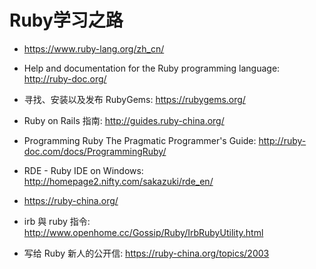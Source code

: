 # Ruby学习之路

* <https://www.ruby-lang.org/zh_cn/>
* Help and documentation for the Ruby programming language: <http://ruby-doc.org/>
* 寻找、安装以及发布 RubyGems: <https://rubygems.org/>
* Ruby on Rails 指南: <http://guides.ruby-china.org/>
* Programming Ruby The Pragmatic Programmer's Guide: <http://ruby-doc.com/docs/ProgrammingRuby/>

* RDE - Ruby IDE on Windows: <http://homepage2.nifty.com/sakazuki/rde_en/>
* <https://ruby-china.org/>

* irb 與 ruby 指令: <http://www.openhome.cc/Gossip/Ruby/IrbRubyUtility.html>
* 写给 Ruby 新人的公开信: <https://ruby-china.org/topics/2003>

